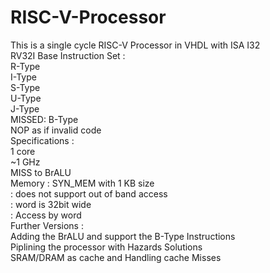 # RISC-V-Processor
This is a single cycle RISC-V Processor in VHDL with ISA I32  
RV32I Base Instruction Set :  
    R-Type  
    I-Type  
    S-Type  
    U-Type  
    J-Type  
    MISSED: B-Type  
    NOP as if invalid code  
Specifications :  
    1 core  
    ~1 GHz  
    MISS to BrALU   
    Memory : SYN_MEM  with 1 KB size  
           : does not support out of band access  
           : word is 32bit wide  
           : Access by word  
Further Versions :  
    Adding the BrALU and support the B-Type Instructions  
    Piplining the processor with Hazards Solutions  
    SRAM/DRAM as cache and Handling cache Misses  
